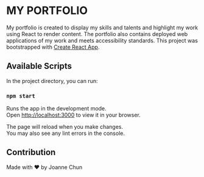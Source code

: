 # MY PORTFOLIO

My portfolio is created to display my skills and talents and highlight my work using React to render content. The portfolio also contains deployed web applications of my work and meets accessibility standards.
This project was bootstrapped with [Create React App](https://github.com/facebook/create-react-app).

## Available Scripts

In the project directory, you can run:

### `npm start`

Runs the app in the development mode.\
Open [http://localhost:3000](http://localhost:3000) to view it in your browser.

The page will reload when you make changes.\
You may also see any lint errors in the console.

## Contribution

Made with ❤️ by Joanne Chun
